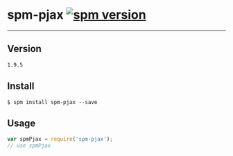# spm-pjax [![spm version](http://spmjs.io/badge/spm-pjax)](http://spmjs.io/package/spm-pjax)

---

## Version

```
1.9.5
```

## Install

```
$ spm install spm-pjax --save
```

## Usage

```js
var spmPjax = require('spm-pjax');
// use spmPjax
```
